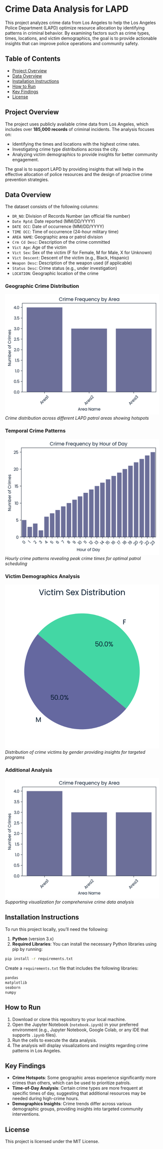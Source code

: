 
# Crime Data Analysis for LAPD

This project analyzes crime data from Los Angeles to help the Los Angeles Police Department (LAPD) optimize resource allocation by identifying patterns in criminal behavior. By examining factors such as crime types, times, locations, and victim demographics, the goal is to provide actionable insights that can improve police operations and community safety.

## Table of Contents
- [Project Overview](#project-overview)
- [Data Overview](#data-overview)
- [Installation Instructions](#installation-instructions)
- [How to Run](#how-to-run)
- [Key Findings](#key-findings)
- [License](#license)

## Project Overview

The project uses publicly available crime data from Los Angeles, which includes over **185,000 records** of criminal incidents. The analysis focuses on:
- Identifying the times and locations with the highest crime rates.
- Investigating crime type distributions across the city.
- Analyzing victim demographics to provide insights for better community engagement.

The goal is to support LAPD by providing insights that will help in the effective allocation of police resources and the design of proactive crime prevention strategies.

## Data Overview

The dataset consists of the following columns:
- `DR_NO`: Division of Records Number (an official file number)
- `Date Rptd`: Date reported (MM/DD/YYYY)
- `DATE OCC`: Date of occurrence (MM/DD/YYYY)
- `TIME OCC`: Time of occurrence (24-hour military time)
- `AREA NAME`: Geographic area or patrol division
- `Crm Cd Desc`: Description of the crime committed
- `Vict Age`: Age of the victim
- `Vict Sex`: Sex of the victim (F for Female, M for Male, X for Unknown)
- `Vict Descent`: Descent of the victim (e.g., Black, Hispanic)
- `Weapon Desc`: Description of the weapon used (if applicable)
- `Status Desc`: Crime status (e.g., under investigation)
- `LOCATION`: Geographic location of the crime
### Geographic Crime Distribution
![Crime Frequency By Area](Crime%20Frequency%20By%20Area.png)
*Crime distribution across different LAPD patrol areas showing hotspots*

### Temporal Crime Patterns  
![Crime Frequency by Hour Of Day](Crime%20Frequency%20by%20Hour%20Of%20Day.png)
*Hourly crime patterns revealing peak crime times for optimal patrol scheduling*

### Victim Demographics Analysis
![Victim Sex Distribution](Victim%20Sex%20Distribution%20piechart.png)
*Distribution of crime victims by gender providing insights for targeted programs*

### Additional Analysis
![Download](download.png)
*Supporting visualization for comprehensive crime data analysis*

## Installation Instructions

To run this project locally, you’ll need the following:
1. **Python** (version 3.x)
2. **Required Libraries**: You can install the necessary Python libraries using pip by running:

```bash
pip install -r requirements.txt
```

Create a `requirements.txt` file that includes the following libraries:
```
pandas
matplotlib
seaborn
numpy
```

## How to Run

1. Download or clone this repository to your local machine.
2. Open the Jupyter Notebook (`notebook.ipynb`) in your preferred environment (e.g., Jupyter Notebook, Google Colab, or any IDE that supports `.ipynb` files).
3. Run the cells to execute the data analysis.
4. The analysis will display visualizations and insights regarding crime patterns in Los Angeles.

## Key Findings

- **Crime Hotspots**: Some geographic areas experience significantly more crimes than others, which can be used to prioritize patrols.
- **Time-of-Day Analysis**: Certain crime types are more frequent at specific times of day, suggesting that additional resources may be needed during high-crime hours.
- **Demographics Insights**: Crime trends differ across various demographic groups, providing insights into targeted community interventions.

## License

This project is licensed under the MIT License.
